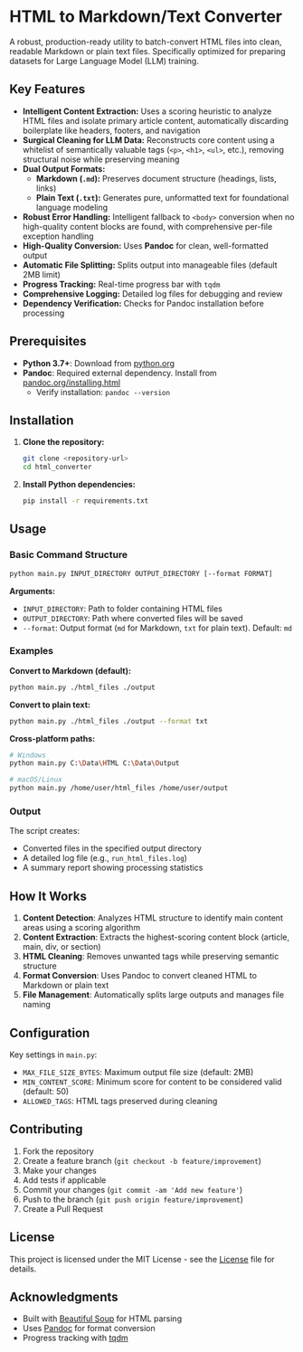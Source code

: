 # HTML to Markdown/Text Converter

A robust, production-ready utility to batch-convert HTML files into clean, readable Markdown or plain text files. Specifically optimized for preparing datasets for Large Language Model (LLM) training.

## Key Features

- **Intelligent Content Extraction:** Uses a scoring heuristic to analyze HTML files and isolate primary article content, automatically discarding boilerplate like headers, footers, and navigation
- **Surgical Cleaning for LLM Data:** Reconstructs core content using a whitelist of semantically valuable tags (`<p>`, `<h1>`, `<ul>`, etc.), removing structural noise while preserving meaning  
- **Dual Output Formats:**
  - **Markdown (`.md`):** Preserves document structure (headings, lists, links)
  - **Plain Text (`.txt`):** Generates pure, unformatted text for foundational language modeling
- **Robust Error Handling:** Intelligent fallback to `<body>` conversion when no high-quality content blocks are found, with comprehensive per-file exception handling
- **High-Quality Conversion:** Uses **Pandoc** for clean, well-formatted output  
- **Automatic File Splitting:** Splits output into manageable files (default 2MB limit)
- **Progress Tracking:** Real-time progress bar with `tqdm`
- **Comprehensive Logging:** Detailed log files for debugging and review
- **Dependency Verification:** Checks for Pandoc installation before processing

## Prerequisites

- **Python 3.7+**: Download from [python.org](https://www.python.org/downloads/)
- **Pandoc**: Required external dependency. Install from [pandoc.org/installing.html](https://pandoc.org/installing.html)
  - Verify installation: `pandoc --version`

## Installation

1. **Clone the repository:**
   ```bash
   git clone <repository-url>
   cd html_converter
   ```

2. **Install Python dependencies:**
   ```bash
   pip install -r requirements.txt
   ```
    

## Usage

### Basic Command Structure

```bash
python main.py INPUT_DIRECTORY OUTPUT_DIRECTORY [--format FORMAT]
```

**Arguments:**
- `INPUT_DIRECTORY`: Path to folder containing HTML files
- `OUTPUT_DIRECTORY`: Path where converted files will be saved  
- `--format`: Output format (`md` for Markdown, `txt` for plain text). Default: `md`

### Examples

**Convert to Markdown (default):**
```bash
python main.py ./html_files ./output
```

**Convert to plain text:**
```bash
python main.py ./html_files ./output --format txt
```

**Cross-platform paths:**
```bash
# Windows
python main.py C:\Data\HTML C:\Data\Output

# macOS/Linux  
python main.py /home/user/html_files /home/user/output
```

### Output

The script creates:
- Converted files in the specified output directory
- A detailed log file (e.g., `run_html_files.log`)
- A summary report showing processing statistics

## How It Works

1. **Content Detection**: Analyzes HTML structure to identify main content areas using a scoring algorithm
2. **Content Extraction**: Extracts the highest-scoring content block (article, main, div, or section)
3. **HTML Cleaning**: Removes unwanted tags while preserving semantic structure
4. **Format Conversion**: Uses Pandoc to convert cleaned HTML to Markdown or plain text
5. **File Management**: Automatically splits large outputs and manages file naming

## Configuration

Key settings in `main.py`:
- `MAX_FILE_SIZE_BYTES`: Maximum output file size (default: 2MB)
- `MIN_CONTENT_SCORE`: Minimum score for content to be considered valid (default: 50)
- `ALLOWED_TAGS`: HTML tags preserved during cleaning

## Contributing

1. Fork the repository
2. Create a feature branch (`git checkout -b feature/improvement`)
3. Make your changes
4. Add tests if applicable
5. Commit your changes (`git commit -am 'Add new feature'`)
6. Push to the branch (`git push origin feature/improvement`)
7. Create a Pull Request

## License

This project is licensed under the MIT License - see the [License](License) file for details.

## Acknowledgments

- Built with [Beautiful Soup](https://www.crummy.com/software/BeautifulSoup/) for HTML parsing
- Uses [Pandoc](https://pandoc.org/) for format conversion
- Progress tracking with [tqdm](https://github.com/tqdm/tqdm)